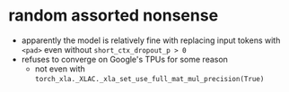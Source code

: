 # random assorted nonsense

- apparently the model is relatively fine with replacing input tokens with `<pad>`
  even without `short_ctx_dropout_p > 0`
- refuses to converge on Google's TPUs for some reason
  - not even with `torch_xla._XLAC._xla_set_use_full_mat_mul_precision(True)`
